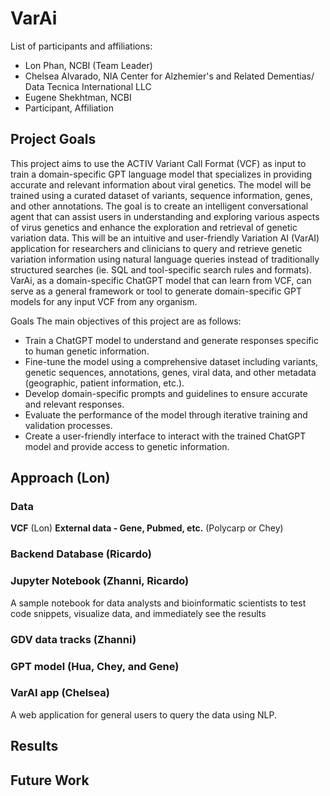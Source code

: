 # VarAi

List of participants and affiliations:
- Lon Phan, NCBI (Team Leader)
- Chelsea Alvarado, NIA Center for Alzhemier's and Related Dementias/ Data Tecnica International LLC
- Eugene Shekhtman, NCBI
- Participant, Affiliation

## Project Goals
This project aims to use the ACTIV Variant Call Format (VCF) as input to train a domain-specific GPT language model that specializes in providing accurate and relevant information about viral genetics. The model will be trained using a curated dataset of variants, sequence information, genes, and other annotations. The goal is to create an intelligent conversational agent that can assist users in understanding and exploring various aspects of virus genetics and enhance the exploration and retrieval of genetic variation data.  This will be an intuitive and user-friendly Variation AI (VarAI) application for researchers and clinicians to query and retrieve genetic variation information using natural language queries instead of traditionally structured searches (ie. SQL and tool-specific search rules and formats).  VarAi, as a domain-specific ChatGPT model that can learn from VCF, can serve as a general framework or tool to generate domain-specific GPT models for any input VCF from any organism.

Goals The main objectives of this project are as follows:
- Train a ChatGPT model to understand and generate responses specific to human genetic information.
- Fine-tune the model using a comprehensive dataset including variants, genetic sequences, annotations, genes, viral data, and other metadata (geographic, patient information, etc.).
- Develop domain-specific prompts and guidelines to ensure accurate and relevant responses.
- Evaluate the performance of the model through iterative training and validation processes.
- Create a user-friendly interface to interact with the trained ChatGPT model and provide access to genetic information.

## Approach (Lon)


### Data 
**VCF** (Lon)
**External data - Gene, Pubmed, etc.** (Polycarp or Chey)

### Backend Database  (Ricardo)


### Jupyter Notebook (Zhanni, Ricardo)
A sample notebook for data analysts and bioinformatic scientists to test code snippets, visualize data, and immediately see the results

### GDV data tracks (Zhanni)


### GPT model (Hua, Chey, and Gene)


### VarAI app (Chelsea)
A web application for general users to query the data using NLP.

## Results


## Future Work

